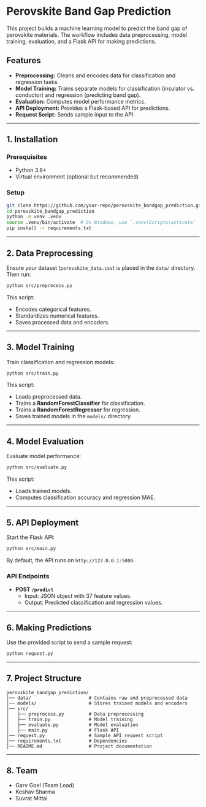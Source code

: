# Perovskite Band Gap Prediction  

This project builds a machine learning model to predict the band gap of perovskite materials. The workflow includes data preprocessing, model training, evaluation, and a Flask API for making predictions.  

## Features  

- **Preprocessing:** Cleans and encodes data for classification and regression tasks.  
- **Model Training:** Trains separate models for classification (insulator vs. conductor) and regression (predicting band gap).  
- **Evaluation:** Computes model performance metrics.  
- **API Deployment:** Provides a Flask-based API for predictions.  
- **Request Script:** Sends sample input to the API.  

---

## 1. Installation  

### Prerequisites  

- Python 3.8+  
- Virtual environment (optional but recommended)  

### Setup  

```bash
git clone https://github.com/your-repo/perovskite_bandgap_prediction.git  
cd perovskite_bandgap_prediction  
python -m venv .venv  
source .venv/bin/activate  # On Windows, use `.venv\Scripts\activate`
pip install -r requirements.txt  
```

---

## 2. Data Preprocessing  

Ensure your dataset (`perovskite_data.csv`) is placed in the `data/` directory. Then run:  

```bash
python src/preprocess.py  
```

This script:  

- Encodes categorical features.  
- Standardizes numerical features.  
- Saves processed data and encoders.  

---

## 3. Model Training  

Train classification and regression models:  

```bash
python src/train.py  
```

This script:  

- Loads preprocessed data.  
- Trains a **RandomForestClassifier** for classification.  
- Trains a **RandomForestRegressor** for regression.  
- Saves trained models in the `models/` directory.  

---

## 4. Model Evaluation  

Evaluate model performance:  

```bash
python src/evaluate.py  
```

This script:  

- Loads trained models.  
- Computes classification accuracy and regression MAE.  

---

## 5. API Deployment  

Start the Flask API:  

```bash
python src/main.py  
```

By default, the API runs on `http://127.0.0.1:5000`.  

### API Endpoints  

- **POST `/predict`**  
  - Input: JSON object with 37 feature values.  
  - Output: Predicted classification and regression values.  

---

## 6. Making Predictions  

Use the provided script to send a sample request:  

```bash
python request.py  
```

---

## 7. Project Structure  

```
perovskite_bandgap_prediction/
│── data/                     # Contains raw and preprocessed data  
│── models/                   # Stores trained models and encoders  
│── src/  
│   ├── preprocess.py         # Data preprocessing  
│   ├── train.py              # Model training  
│   ├── evaluate.py           # Model evaluation  
│   ├── main.py               # Flask API  
│── request.py                # Sample API request script  
│── requirements.txt          # Dependencies  
│── README.md                 # Project documentation  
```

---

## 8. Team 

- Garv Goel (Team Lead)
- Keshav Sharma
- Suvrat Mittal
